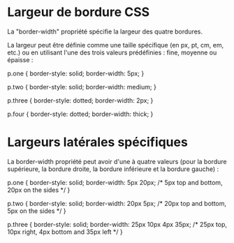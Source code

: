 # Largeur de bordure CSS

La "border-width" propriété spécifie la largeur des quatre bordures.

La largeur peut être définie comme une taille spécifique (en px, pt, cm, em, etc.) ou en utilisant l'une des trois valeurs prédéfinies : fine, moyenne ou épaisse :

p.one {
  border-style: solid;
  border-width: 5px;
}

p.two {
  border-style: solid;
  border-width: medium;
}

p.three {
  border-style: dotted;
  border-width: 2px;
}

p.four {
  border-style: dotted;
  border-width: thick;
}

# Largeurs latérales spécifiques

La border-width propriété peut avoir d'une à quatre valeurs (pour la bordure supérieure, la bordure droite, la bordure inférieure et la bordure gauche) :

p.one {
  border-style: solid;
  border-width: 5px 20px; /* 5px top and bottom, 20px on the sides */
}

p.two {
  border-style: solid;
  border-width: 20px 5px; /* 20px top and bottom, 5px on the sides */
}

p.three {
  border-style: solid;
  border-width: 25px 10px 4px 35px; /* 25px top, 10px right, 4px bottom and 35px left */
}